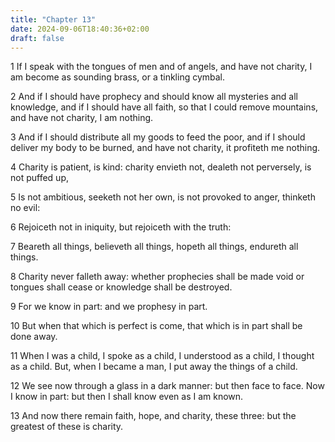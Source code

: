 ```yaml
---
title: "Chapter 13"
date: 2024-09-06T18:40:36+02:00
draft: false
---
```




1 If I speak with the tongues of men and of angels, and have not charity, I am become as sounding brass, or a tinkling cymbal.

2 And if I should have prophecy and should know all mysteries and all knowledge, and if I should have all faith, so that I could remove mountains, and have not charity, I am nothing.

3 And if I should distribute all my goods to feed the poor, and if I should deliver my body to be burned, and have not charity, it profiteth me nothing.

4 Charity is patient, is kind: charity envieth not, dealeth not perversely, is not puffed up,

5 Is not ambitious, seeketh not her own, is not provoked to anger, thinketh no evil:

6 Rejoiceth not in iniquity, but rejoiceth with the truth:

7 Beareth all things, believeth all things, hopeth all things, endureth all things.

8 Charity never falleth away: whether prophecies shall be made void or tongues shall cease or knowledge shall be destroyed.

9 For we know in part: and we prophesy in part.

10 But when that which is perfect is come, that which is in part shall be done away.

11 When I was a child, I spoke as a child, I understood as a child, I thought as a child. But, when I became a man, I put away the things of a child.

12 We see now through a glass in a dark manner: but then face to face. Now I know in part: but then I shall know even as I am known.

13 And now there remain faith, hope, and charity, these three: but the greatest of these is charity.

